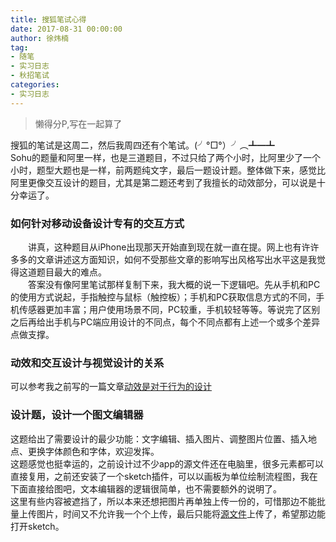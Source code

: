 ```yaml
---
title: 搜狐笔试心得
date: 2017-08-31 00:00:00
author: 徐炜楠
tag: 
- 随笔
- 实习日志
- 秋招笔试
categories: 
- 实习日志
---
```

<blockquote>
<p>懒得分P,写在一起算了</p>
</blockquote><p>搜狐的笔试是这周二，然后我周四还有个笔试。(╯°□°）╯︵┻━┻<br>Sohu的题量和阿里一样，也是三道题目，不过只给了两个小时，比阿里少了一个小时，题型大题也是一样，前两题纯文字，最后一题设计题。整体做下来，感觉比阿里更像交互设计的题目，尤其是第二题还考到了我擅长的动效部分，可以说是十分幸运了。</p><h3 id="如何针对移动设备设计专有的交互方式">
<a href="#%E5%A6%82%E4%BD%95%E9%92%88%E5%AF%B9%E7%A7%BB%E5%8A%A8%E8%AE%BE%E5%A4%87%E8%AE%BE%E8%AE%A1%E4%B8%93%E6%9C%89%E7%9A%84%E4%BA%A4%E4%BA%92%E6%96%B9%E5%BC%8F" class="headerlink" title="如何针对移动设备设计专有的交互方式"></a>如何针对移动设备设计专有的交互方式</h3>
<p>　　讲真，这种题目从iPhone出现那天开始直到现在就一直在提。网上也有许许多多的文章讲述这方面知识，如何不受那些文章的影响写出风格写出水平这是我觉得这道题目最大的难点。<br>　　答案没有像阿里笔试那样复制下来，我大概的说一下逻辑吧。先从手机和PC的使用方式说起，手指触控与鼠标（触控板）；手机和PC获取信息方式的不同，手机传感器更加丰富；用户使用场景不同，PC较重，手机较轻等等。等说完了区别之后再给出手机与PC端应用设计的不同点，每个不同点都有上述一个或多个差异点做支撑。</p><h3 id="动效和交互设计与视觉设计的关系">
<a href="#%E5%8A%A8%E6%95%88%E5%92%8C%E4%BA%A4%E4%BA%92%E8%AE%BE%E8%AE%A1%E4%B8%8E%E8%A7%86%E8%A7%89%E8%AE%BE%E8%AE%A1%E7%9A%84%E5%85%B3%E7%B3%BB" class="headerlink" title="动效和交互设计与视觉设计的关系"></a>动效和交互设计与视觉设计的关系</h3>
<p>可以参考我之前写的一篇文章<a href="http://www.xuweinan.com/2017/07/16/%E5%8A%A8%E6%95%88%E6%98%AF%E5%AF%B9%E4%BA%8E%E8%A1%8C%E4%B8%BA%E7%9A%84%E8%AE%BE%E8%AE%A1/">动效是对于行为的设计</a></p><h3 id="设计题，设计一个图文编辑器">
<a href="#%E8%AE%BE%E8%AE%A1%E9%A2%98%EF%BC%8C%E8%AE%BE%E8%AE%A1%E4%B8%80%E4%B8%AA%E5%9B%BE%E6%96%87%E7%BC%96%E8%BE%91%E5%99%A8" class="headerlink" title="设计题，设计一个图文编辑器"></a>设计题，设计一个图文编辑器</h3>
<p>这题给出了需要设计的最少功能：文字编辑、插入图片、调整图片位置、插入地点、更换字体颜色和字体，欢迎发挥。<br>这题感觉也挺幸运的，之前设计过不少app的源文件还在电脑里，很多元素都可以直接复用，之前还安装了一个sketch插件，可以以画板为单位绘制流程图，我在下面直接给图吧，文本编辑器的逻辑很简单，也不需要额外的说明了。<br><img src="http://ww1.sinaimg.cn/large/7269351cly1fj2qkxqm81j216218sdpm.jpg" alt=""><br>这里有些内容被遮挡了，所以本来还想把图片再单独上传一份的，可惜那边不能批量上传图片，时间又不允许我一个个上传，最后只能将<a href="http://pan.baidu.com/s/1eSrMcwE" target="_blank" rel="external">源文件</a>上传了，希望那边能打开sketch。</p>
